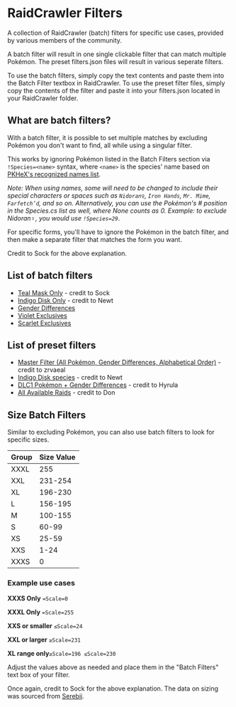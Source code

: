 
# RaidCrawler Filters

A collection of RaidCrawler (batch) filters for specific use cases, provided by various members of the community.

A batch filter will result in one single clickable filter that can match multiple Pokémon. The preset filters.json files will result in various seperate filters.

To use the batch filters, simply copy the text contents and paste them into the Batch Filter textbox in RaidCrawler. To use the preset filter files, simply copy the contents of the filter and paste it into your filters.json located in your RaidCrawler folder.
## What are batch filters?

With a batch filter, it is possible to set multiple matches by excluding Pokémon you don't want to find, all while using a singular filter.

This works by ignoring Pokémon listed in the Batch Filters section via `!Species=<name>` syntax, where `<name>` is the species' name based on [PKHeX's recognized names list](<https://github.com/kwsch/PKHeX/blob/master/PKHeX.Core/Game/Enums/Species.cs>).

*Note: When using names, some will need to be changed to include their special characters or spaces such as `Nidoran♀`, `Iron Hands`, `Mr. Mime`, `Farfetch’d`, and so on.*
*Alternatively, you can use the Pokémon's # position in the Species.cs list as well, where None counts as 0. Example: to exclude Nidoran♀, you would use `!Species=29`*.

For specific forms, you'll have to ignore the Pokémon in the batch filter, and then make a separate filter that matches the form you want. 

Credit to Sock for the above explanation.

## List of batch filters

- [Teal Mask Only](https://pastebin.com/XTL8vhMG) - credit to Sock
- [Indigo Disk Only](https://github.com/ilihasj/rcfilters/blob/a8d14204b021cbdc5152e52e3fdfc4d62d15ab6f/Blueberry_Filter.txt) - credit to Newt
- [Gender Differences](https://github.com/ilihasj/rcfilters/blob/a8d14204b021cbdc5152e52e3fdfc4d62d15ab6f/Gender_Differences.txt)
- [Violet Exclusives](https://github.com/ilihasj/rcfilters/blob/a8d14204b021cbdc5152e52e3fdfc4d62d15ab6f/Violet_Exclusives.txt)
- [Scarlet Exclusives](https://github.com/ilihasj/rcfilters/blob/a8d14204b021cbdc5152e52e3fdfc4d62d15ab6f/Scarlet_Exclusives.txt)

## List of preset filters

- [Master Filter (All Pokémon, Gender Differences, Alphabetical Order)](https://github.com/ilihasj/rcfilters/blob/236fdb44e1fa79731dba43fd3afd5f42eba70225/filters_master_zrvaeal.json) - credit to zrvaeal
- [Indigo Disk species](https://github.com/ilihasj/rcfilters/blob/a8d14204b021cbdc5152e52e3fdfc4d62d15ab6f/Indigo_Disk.json) - credit to Newt
- [DLC1 Pokémon + Gender Differences](https://github.com/ilihasj/rcfilters/blob/a8d14204b021cbdc5152e52e3fdfc4d62d15ab6f/DLC_Gender.json) - credit to Hyrula
- [All Available Raids](https://github.com/ilihasj/rcfilters/blob/a8d14204b021cbdc5152e52e3fdfc4d62d15ab6f/All_Raids.json) - credit to Don

## Size Batch Filters

Similar to excluding Pokémon, you can also use batch filters to look for specific sizes.

|Group  |  Size Value 
--------|---------- 
XXXL |   255  
XXL  |  231-254
XL    |    196-230
L      |  156-195
M       | 100-155
S      |  60-99
XS     |   25-59
XXS  | 1-24
XXXS   | 0

### Example use cases

**XXXS Only**
`=Scale=0`

**XXXL Only** `=Scale=255`

**XXS or smaller**
`≤Scale=24`

**XXL or larger**
`≥Scale=231`

**XL range only**```≥Scale=196 ≤Scale=230```

Adjust the values above as needed and place them in the "Batch Filters" text box of your filter.

Once again, credit to Sock for the above explanation. The data on sizing was sourced from [Serebii](https://www.serebii.net/scarletviolet/size.shtml). 
